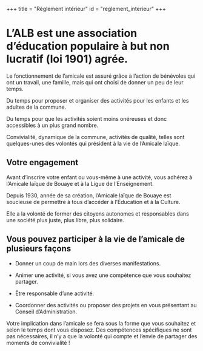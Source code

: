 +++
title = "Réglement intérieur"
id = "reglement_interieur"
+++

# L’ALB est une association d’éducation populaire à but non lucratif (loi 1901) agrée.

Le fonctionnement de l’amicale est assuré grâce à l’action de bénévoles qui ont un travail, une famille, mais qui ont choisi de donner un peu de leur temps.

Du temps pour proposer et organiser des activités pour les enfants et les adultes de la commune.

Du temps pour que les activités soient moins onéreuses et donc accessibles à un plus grand nombre.

Convivialité, dynamique de la commune, activités de qualité, telles sont quelques-unes des volontés qui président à la vie de l’Amicale laïque.

## Votre engagement

Avant d’inscrire votre enfant ou vous-même à une activité, vous adhérez à l’Amicale laïque de Bouaye et à la Ligue de l’Enseignement.

Depuis 1930, année de sa création, l’Amicale laïque de Bouaye est soucieuse de permettre à tous d’accéder à l’Éducation et à la Culture.

Elle a la volonté de former des citoyens autonomes et responsables dans une société plus juste, plus libre, plus solidaire.

## Vous pouvez participer à la vie de l’amicale de plusieurs façons

- Donner un coup de main lors des diverses manifestations.

- Animer une activité, si vous avez une compétence que vous souhaitez partager.

- Être responsable d’une activité.

- Coordonner des activités ou proposer des projets en vous présentant au Conseil d’Administration.

Votre implication dans l’amicale se fera sous la forme que vous souhaitez et selon le temps dont vous disposez. Des compétences spécifiques ne sont pas nécessaires, il n’y a que la volonté qui compte et l’envie de partager des moments de convivialité !

